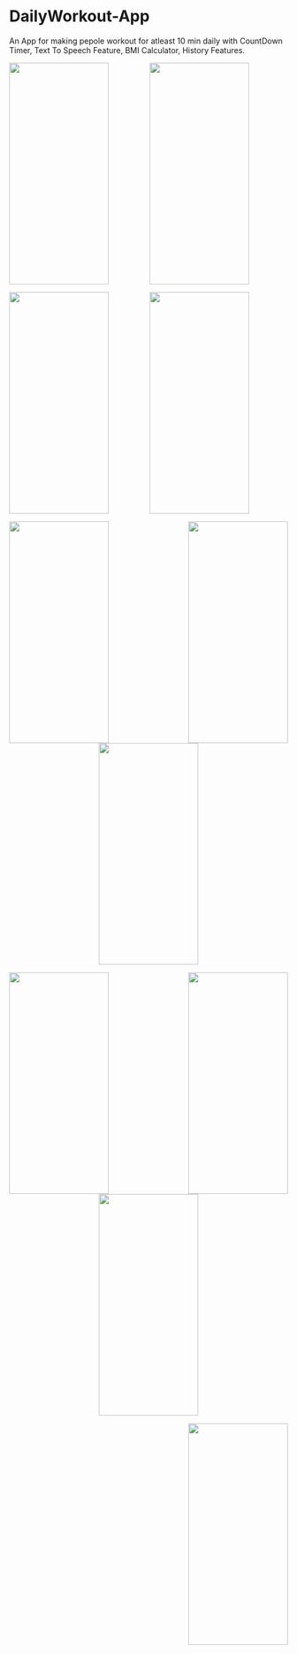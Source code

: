 # DailyWorkout-App
An App for making pepole workout for atleast 10 min daily with CountDown Timer, Text To Speech Feature, BMI Calculator, History Features.


<img src="https://user-images.githubusercontent.com/42721155/193413788-be676e94-8fe8-4a90-9f74-3d34253e420e.jpeg" align="left" width="180" height="400" />
<p align="center">
  <img width="180" height="400" src="https://user-images.githubusercontent.com/42721155/193413707-142cd067-1cbb-4088-850e-b2729e94573c.mp4">
</p>


<img src="https://user-images.githubusercontent.com/42721155/193413838-b705c79d-0b86-4f35-9dd0-fe02e40427e8.jpeg" align="left" width="180" height="400" />
<p align="center">
  <img width="180" height="400" src="https://user-images.githubusercontent.com/42721155/193413842-2689a200-cc9e-434a-922e-5682ec439ae9.jpeg">
</p>
<img src="https://user-images.githubusercontent.com/42721155/193413849-83c4d62c-6f88-4ac1-8bc4-af54d8784c19.jpeg" align="right" width="180" height="400" />


<img src="https://user-images.githubusercontent.com/42721155/193413755-fecaf194-ba55-4c09-9ba7-f4b814c7b174.jpeg" align="left" width="180" height="400" />
<p align="center">
  <img width="180" height="400" src="https://user-images.githubusercontent.com/42721155/193413779-602bf759-1a53-41cf-b8e3-313258e6a252.jpeg">
</p>
<img src="https://user-images.githubusercontent.com/42721155/193413810-ca10906c-9642-475e-935e-796793c8fa44.jpeg" align="right" width="180" height="400" />



<img src="https://user-images.githubusercontent.com/42721155/193413811-66f9bb60-12ee-4080-9dd3-092c49858e1e.jpeg" align="left" width="180" height="400" />
<p align="center">
  <img width="180" height="400" src="https://user-images.githubusercontent.com/42721155/193413815-f4db99eb-80cd-4878-adef-8cb5215bb2f8.jpeg">
</p>
<img src="https://user-images.githubusercontent.com/42721155/193413837-8c74945b-8743-4a2f-9e27-ae97e86935b7.jpeg" align="right" width="180" height="400" />
